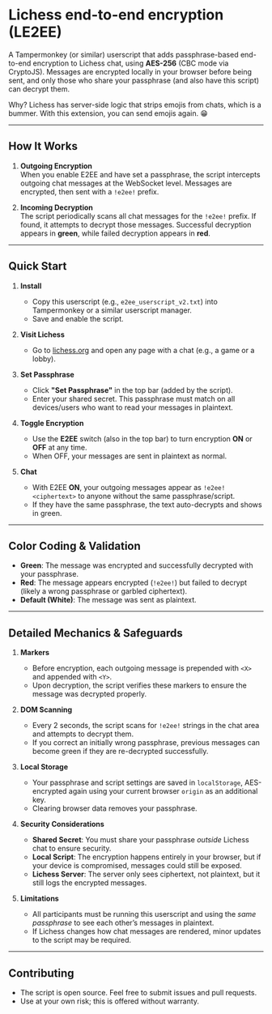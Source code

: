 # Lichess end-to-end encryption (LE2EE)

A Tampermonkey (or similar) userscript that adds passphrase-based end-to-end encryption to Lichess chat, using **AES-256** (CBC mode via CryptoJS). Messages are encrypted locally in your browser before being sent, and only those who share your passphrase (and also have this script) can decrypt them.

Why? Lichess has server-side logic that strips emojis from chats, which is a bummer. With this extension, you can send emojis again. 😁

---

## How It Works

1. **Outgoing Encryption**  
   When you enable E2EE and have set a passphrase, the script intercepts outgoing chat messages at the WebSocket level. Messages are encrypted, then sent with a `!e2ee!` prefix.

2. **Incoming Decryption**  
   The script periodically scans all chat messages for the `!e2ee!` prefix. If found, it attempts to decrypt those messages. Successful decryption appears in **green**, while failed decryption appears in **red**.

---

## Quick Start

1. **Install**  
   - Copy this userscript (e.g., `e2ee_userscript_v2.txt`) into Tampermonkey or a similar userscript manager.  
   - Save and enable the script.

2. **Visit Lichess**  
   - Go to [lichess.org](https://lichess.org/) and open any page with a chat (e.g., a game or a lobby).

3. **Set Passphrase**  
   - Click **"Set Passphrase"** in the top bar (added by the script).
   - Enter your shared secret. This passphrase must match on all devices/users who want to read your messages in plaintext.

4. **Toggle Encryption**  
   - Use the **E2EE** switch (also in the top bar) to turn encryption **ON** or **OFF** at any time.
   - When OFF, your messages are sent in plaintext as normal.

5. **Chat**  
   - With E2EE **ON**, your outgoing messages appear as `!e2ee!<ciphertext>` to anyone without the same passphrase/script.  
   - If they have the same passphrase, the text auto-decrypts and shows in green.

---

## Color Coding & Validation

- **Green**: The message was encrypted and successfully decrypted with your passphrase.  
- **Red**: The message appears encrypted (`!e2ee!`) but failed to decrypt (likely a wrong passphrase or garbled ciphertext).  
- **Default (White)**: The message was sent as plaintext.

---

## Detailed Mechanics & Safeguards

1. **Markers**  
   - Before encryption, each outgoing message is prepended with `<X>` and appended with `<Y>`.  
   - Upon decryption, the script verifies these markers to ensure the message was decrypted properly.

2. **DOM Scanning**  
   - Every 2 seconds, the script scans for `!e2ee!` strings in the chat area and attempts to decrypt them.  
   - If you correct an initially wrong passphrase, previous messages can become green if they are re-decrypted successfully.

3. **Local Storage**  
   - Your passphrase and script settings are saved in `localStorage`, AES-encrypted again using your current browser `origin` as an additional key.  
   - Clearing browser data removes your passphrase.

4. **Security Considerations**  
   - **Shared Secret**: You must share your passphrase *outside* Lichess chat to ensure security.  
   - **Local Script**: The encryption happens entirely in your browser, but if your device is compromised, messages could still be exposed.  
   - **Lichess Server**: The server only sees ciphertext, not plaintext, but it still logs the encrypted messages.

5. **Limitations**  
   - All participants must be running this userscript and using the *same passphrase* to see each other’s messages in plaintext.  
   - If Lichess changes how chat messages are rendered, minor updates to the script may be required.

---

## Contributing

- The script is open source. Feel free to submit issues and pull requests.  
- Use at your own risk; this is offered without warranty.

